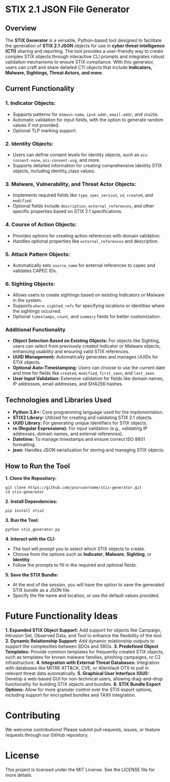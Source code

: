 # STIX 2.1 JSON File Generator

## Overview

The **STIX Generator** is a versatile, Python-based tool designed to facilitate the generation of **STIX 2.1 JSON** objects for use in **cyber threat intelligence (CTI)** sharing and reporting. The tool provides a user-friendly way to create complex STIX objects through interactive CLI prompts and integrates robust validation mechanisms to ensure STIX compliance. With this generator, users can craft and share detailed CTI objects that include **Indicators, Malware, Sightings, Threat Actors, and more**.

## Current Functionality

### 1. Indicator Objects:
  + Supports patterns for `domain-name`, `ipv4-addr`, `email-addr`, and `sha256`.
  + Automatic validation for input fields, with the option to generate random values if not provided.
  + Optional TLP marking support.

### 2. Identity Objects:
  + Users can define consent levels for identity objects, such as `ais-consent-none`, `ais-consent-usg`, and more.
  + Supports detailed information for creating comprehensive identity STIX objects, including identity_class values.

### 3. Malware, Vulnerability, and Threat Actor Objects:
  + Implements required fields like `type`, `spec_version`, `id`, `created`, and `modified`.
  + Optional fields include `description`, `external_references`, and other specific properties based on STIX 2.1 specifications.

### 4. Course of Action Objects:
  + Provides options for creating action references with domain validation.
  + Handles optional properties like `external_references` and description.

### 5. Attack Pattern Objects:
  + Automatically sets `source_name` for external references to capec and validates CAPEC IDs.

### 6. Sighting Objects:
  + Allows users to create sightings based on existing Indicators or Malware in the system.
  + Supports `where_sighted_refs` for specifying locations or identities where the sightings occurred.
  + Optional `timestamps`, `count`, and `summary` fields for better customization.

### Additional Functionality
  + **Object Selection Based on Existing Objects:** For objects like Sighting, users can select from previously created Indicator or Malware objects, enhancing usability and ensuring valid STIX references.
  + **UUID Management:** Automatically generates and manages UUIDs for STIX objects.
  + **Optional Auto-Timestamping:** Users can choose to use the current date and time for fields like `created`, `modified`, `first_seen`, and `last_seen`.
  + **User Input Validation:** Extensive validation for fields like domain names, IP addresses, email addresses, and SHA256 hashes.

## Technologies and Libraries Used
  + **Python 3.8+:** Core programming language used for the implementation.
  + **STIX2 Library:** Utilized for creating and validating STIX 2.1 objects.
  + **UUID Library:** For generating unique identifiers for STIX objects.
  + **re (Regular Expressions):** For input validation (e.g., validating IP addresses, domain names, and external references).
  + **Datetime:** To manage timestamps and ensure correct ISO 8601 formatting.
  + **json:** Handles JSON serialization for storing and managing STIX objects.

## How to Run the Tool

**1. Clone the Repository:**
```
git clone https://github.com/yourusername/stix-generator.git
cd stix-generator
```
**2. Install Dependencies:**
```
pip install stix2
```
**3. Run the Tool:**
```
python stix_generator.py
```
**4. Interact with the CLI:**
  + The tool will prompt you to select which STIX objects to create.
  + Choose from the options such as **Indicator**, **Malware**, **Sighting**, or **Identity**.
  + Follow the prompts to fill in the required and optional fields.

**5. Save the STIX Bundle:**
  + At the end of the session, you will have the option to save the generated STIX bundle as a JSON file.
  + Specify the file name and location, or use the default values provided.

# Future Functionality Ideas

**1. Expanded STIX Object Support:** Add support for objects like Campaign, Intrusion Set, Observed Data, and Tool to enhance the flexibility of the tool.
**2. Dynamic Relationship Support:** Add dynamic relationship outputs to support the complexities between SDOs and SROs.
**3. Predefined Object Templates:** Provide common templates for frequently created STIX objects, such as templates for known malware families, phishing campaigns, or C2 infrastructure.
**4. Integration with External Threat Databases:** Integration with databases like MITRE ATT&CK, CVE, or AlienVault OTX to pull in relevant threat data automatically.
**5. Graphical User Interface (GUI):** Develop a web-based GUI for non-technical users, allowing drag-and-drop functionality for building STIX objects and bundles.
**6. STIX Bundle Export Options:** Allow for more granular control over the STIX export options, including support for encrypted bundles and TAXII integration.

# Contributing

We welcome contributions! Please submit pull requests, issues, or feature requests through our GitHub repository.

# License

This project is licensed under the MIT License. See the LICENSE file for more details.
